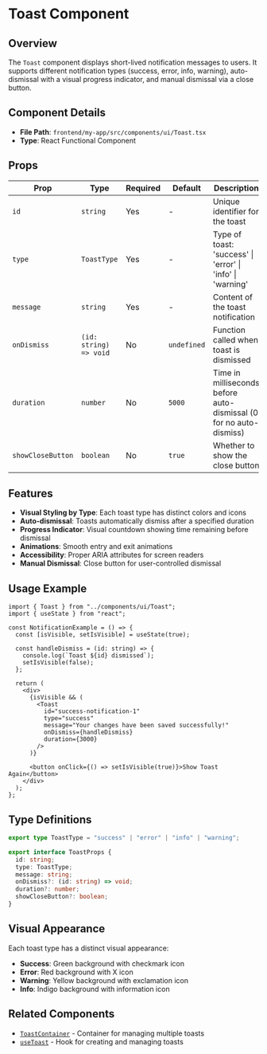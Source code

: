 # Toast Component

## Overview

The `Toast` component displays short-lived notification messages to users. It supports different notification types (success, error, info, warning), auto-dismissal with a visual progress indicator, and manual dismissal via a close button.

## Component Details

- **File Path**: `frontend/my-app/src/components/ui/Toast.tsx`
- **Type**: React Functional Component

## Props

| Prop              | Type                   | Required | Default     | Description                                                        |
| ----------------- | ---------------------- | -------- | ----------- | ------------------------------------------------------------------ |
| `id`              | `string`               | Yes      | -           | Unique identifier for the toast                                    |
| `type`            | `ToastType`            | Yes      | -           | Type of toast: 'success' \| 'error' \| 'info' \| 'warning'         |
| `message`         | `string`               | Yes      | -           | Content of the toast notification                                  |
| `onDismiss`       | `(id: string) => void` | No       | `undefined` | Function called when toast is dismissed                            |
| `duration`        | `number`               | No       | `5000`      | Time in milliseconds before auto-dismissal (0 for no auto-dismiss) |
| `showCloseButton` | `boolean`              | No       | `true`      | Whether to show the close button                                   |

## Features

- **Visual Styling by Type**: Each toast type has distinct colors and icons
- **Auto-dismissal**: Toasts automatically dismiss after a specified duration
- **Progress Indicator**: Visual countdown showing time remaining before dismissal
- **Animations**: Smooth entry and exit animations
- **Accessibility**: Proper ARIA attributes for screen readers
- **Manual Dismissal**: Close button for user-controlled dismissal

## Usage Example

```tsx
import { Toast } from "../components/ui/Toast";
import { useState } from "react";

const NotificationExample = () => {
  const [isVisible, setIsVisible] = useState(true);

  const handleDismiss = (id: string) => {
    console.log(`Toast ${id} dismissed`);
    setIsVisible(false);
  };

  return (
    <div>
      {isVisible && (
        <Toast
          id="success-notification-1"
          type="success"
          message="Your changes have been saved successfully!"
          onDismiss={handleDismiss}
          duration={3000}
        />
      )}

      <button onClick={() => setIsVisible(true)}>Show Toast Again</button>
    </div>
  );
};
```

## Type Definitions

```typescript
export type ToastType = "success" | "error" | "info" | "warning";

export interface ToastProps {
  id: string;
  type: ToastType;
  message: string;
  onDismiss?: (id: string) => void;
  duration?: number;
  showCloseButton?: boolean;
}
```

## Visual Appearance

Each toast type has a distinct visual appearance:

- **Success**: Green background with checkmark icon
- **Error**: Red background with X icon
- **Warning**: Yellow background with exclamation icon
- **Info**: Indigo background with information icon

## Related Components

- [`ToastContainer`](./ToastContainer.md) - Container for managing multiple toasts
- [`useToast`](../../hooks/useToast.md) - Hook for creating and managing toasts
